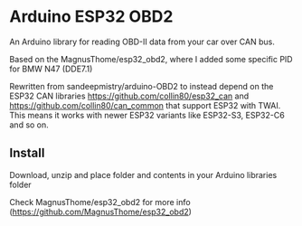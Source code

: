 # Arduino ESP32 OBD2

An Arduino library for reading OBD-II data from your car over CAN bus. 

Based on the MagnusThome/esp32_obd2, where I added some specific PID for BMW N47 (DDE7.1)

Rewritten from sandeepmistry/arduino-OBD2 to instead depend on the ESP32 CAN libraries https://github.com/collin80/esp32_can and https://github.com/collin80/can_common that support ESP32 with TWAI. This means it works with newer ESP32 variants like ESP32-S3, ESP32-C6 and so on.
  
## Install  

Download, unzip and place folder and contents in your Arduino libraries folder

Check MagnusThome/esp32_obd2 for more info (https://github.com/MagnusThome/esp32_obd2)
